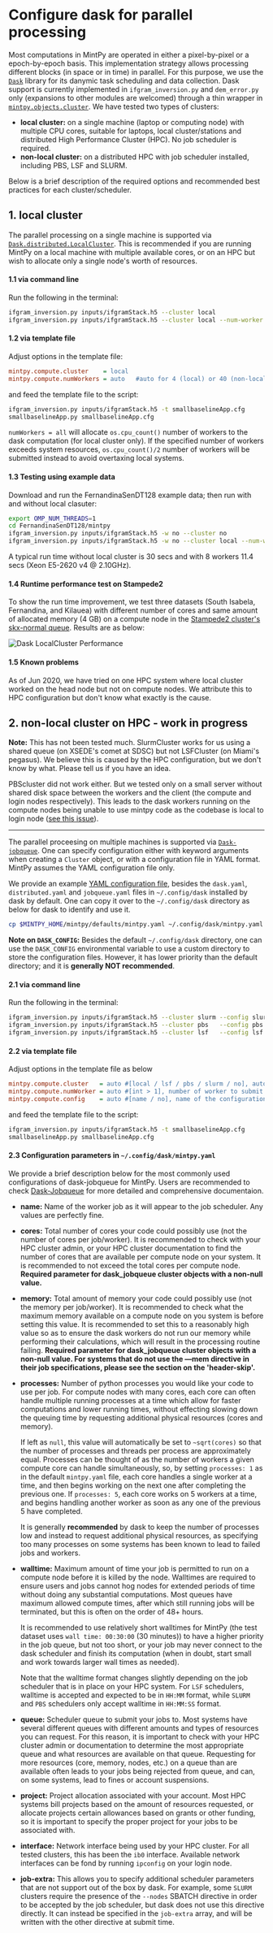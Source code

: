 # Configure dask for parallel processing #

Most computations in MintPy are operated in either a pixel-by-pixel or a epoch-by-epoch basis. This implementation strategy allows processing different blocks (in space or in time) in parallel. For this purpose, we use the [`Dask`](https://docs.dask.org/en/latest/) library for its danymic task scheduling and data collection. Dask support is currently implemented in `ifgram_inversion.py` and `dem_error.py` only (expansions to other modules are welcomed) through a thin wrapper in [`mintpy.objects.cluster`](../mintpy/objects/cluster.py). We have tested two types of clusters:

+ **local cluster:** on a single machine (laptop or computing node) with multiple CPU cores, suitable for laptops, local cluster/stations and distributed High Performance Cluster (HPC). No job scheduler is required.
+ **non-local cluster:** on a distributed HPC with job scheduler installed, including PBS, LSF and SLURM.

Below is a brief description of the required options and recommended best practices for each cluster/scheduler.

## 1. local cluster ##

The parallel processing on a single machine is supported via [`Dask.distributed.LocalCluster`](https://docs.dask.org/en/latest/setup/single-distributed.html#localcluster). This is recommended if you are running MintPy on a local machine with multiple available cores, or on an HPC but wish to allocate only a single node's worth of resources.

#### 1.1 via command line ####

Run the following in the terminal:

```bash
ifgram_inversion.py inputs/ifgramStack.h5 --cluster local
ifgram_inversion.py inputs/ifgramStack.h5 --cluster local --num-worker 8
```

#### 1.2 via template file ####

Adjust options in the template file:

```cfg
mintpy.compute.cluster    = local
mintpy.compute.numWorkers = auto   #auto for 4 (local) or 40 (non-local), set to "all" to use all available cores.
```

and feed the template file to the script:

```bash
ifgram_inversion.py inputs/ifgramStack.h5 -t smallbaselineApp.cfg
smallbaselineApp.py smallbaselineApp.cfg
```

`numWorkers = all` will allocate `os.cpu_count()` number of workers to the dask computation (for local cluster only). If the specified number of workers exceeds system resources, `os.cpu_count()/2` number of workers will be submitted instead to avoid overtaxing local systems.

#### 1.3 Testing using example data ####

Download and run the FernandinaSenDT128 example data; then run with and without local clasuter:

```bash
export OMP_NUM_THREADS=1
cd FernandinaSenDT128/mintpy
ifgram_inversion.py inputs/ifgramStack.h5 -w no --cluster no 
ifgram_inversion.py inputs/ifgramStack.h5 -w no --cluster local --num-worker 8
```

A typical run time without local cluster is 30 secs and with 8 workers 11.4 secs (Xeon E5-2620 v4 @ 2.10GHz).

#### 1.4 Runtime performance test on Stampede2 ####

To show the run time improvement, we test three datasets (South Isabela, Fernandina, and Kilauea) with different number of cores and same amount of allocated memory (4 GB) on a compute node in the [Stampede2 cluster's skx-normal queue](https://portal.tacc.utexas.edu/user-guides/stampede2#overview-skxcomputenodes). Results are as below:

![Dask LocalCluster Performance](https://yunjunzhang.files.wordpress.com/2020/08/dask_local_cluster_performance.png)

#### 1.5 Known problems ####

As of Jun 2020, we have tried on one HPC system where local cluster worked on the head node but not on compute nodes. We attribute this to HPC configuration but don't know what exactly is the cause.

## 2. non-local cluster on HPC - work in progress ##

**Note:** This has not been tested much. SlurmCluster works for us using a shared queue (on XSEDE's comet at SDSC) but not LSFCluster (on Miami's pegasus). We believe this is caused by the HPC configuration, but we don't know by what. Please tell us if you have an idea.   

PBScluster did not work either. But we tested only on a small server without shared disk space between the workers and the client (the compute and login nodes respectively). This leads to the dask workers running on the compute nodes being unable to use mintpy code as the codebase is local to login node ([see this issue](https://github.com/dask/dask-jobqueue/issues/436)).

-------------------------------------------
The parallel proceesing on multiple machines is supported via [`Dask-jobqueue`](https://jobqueue.dask.org/en/latest/index.html). One can specify configuration either with keyword arguments when creating a `Cluster` object, or with a configuration file in YAML format. MintPy assumes the YAML configuration file only.

We provide an example [YAML configuration file](../mintpy/defaults/mintpy.yaml), besides the `dask.yaml`,  `distributed.yaml` and `jobqueue.yaml` files in `~/.config/dask` installed by dask by default. One can copy it over to the `~/.config/dask` directory as below for dask to identify and use it.

```bash
cp $MINTPY_HOME/mintpy/defaults/mintpy.yaml ~/.config/dask/mintpy.yaml
```

**Note on `DASK_CONFIG`:** Besides the default `~/.config/dask` directory, one can use the `DASK_CONFIG` environmental variable to use a custom directory to store the configuration files. However, it has lower priority than the default directory; and it is **generally NOT recommended**.

#### 2.1 via command line ####

Run the following in the terminal:

```bash
ifgram_inversion.py inputs/ifgramStack.h5 --cluster slurm --config slurm --num-worker 40
ifgram_inversion.py inputs/ifgramStack.h5 --cluster pbs   --config pbs   --num-worker 40
ifgram_inversion.py inputs/ifgramStack.h5 --cluster lsf   --config lsf   --num-worker 40
```

#### 2.2 via template file ####

Adjust options in the template file as below

```cfg
mintpy.compute.cluster   = auto #[local / lsf / pbs / slurm / no], auto for no, job scheduler in your HPC system
mintpy.compute.numWorker = auto #[int > 1], number of worker to submit and run, auto for 4 (local) or 40 (non-local)
mintpy.compute.config    = auto #[name / no], name of the configuration section in YAML file, auto for no (to use the same name as the cluster type specified above)
```

and feed the template file to the script:

```bash
ifgram_inversion.py inputs/ifgramStack.h5 -t smallbaselineApp.cfg
smallbaselineApp.py smallbaselineApp.cfg
```

#### 2.3 Configuration parameters in `~/.config/dask/mintpy.yaml` ####

We provide a brief description below for the most commonly used configurations of dask-jobqueue for MintPy. Users are recommended to check [Dask-Jobqueue](https://jobqueue.dask.org/en/latest/configuration-setup.html) for more detailed and comprehensive documentaion. 

+ **name:** Name of the worker job as it will appear to the job scheduler. Any values are perfectly fine.

+ **cores:** Total number of cores your code could possibly use (not the number of cores per job/worker). It is recommended to check with your HPC cluster admin, or your HPC cluster documentation to find the number of cores that are available per compute node on your system. It is recommended to not exceed the total cores per compute node. **Required parameter for dask_jobqueue cluster objects with a non-null value.**

+ **memory:** Total amount of memory your code could possibly use (not the memory per job/worker). It is recommended to check what the maximum memory available on a compute node on you system is before setting this value. It is recommended to set this to a reasonably high value so as to ensure the dask workers do not run our memory while performing their calculations, which will result in the processing routine failing. **Required parameter for dask_jobqueue cluster objects with a non-null value. For systems that do not use the —mem directive in their job specifications, please see the section on the 'header-skip'.**

+ **processes:** Number of python processes you would like your code to use per job. For compute nodes with many cores, each core can often handle multiple running processes at a time which allow for faster computations and lower running times, without effecting slowing down the queuing time by requesting additional physical resources (cores and memory). 

  If left as `null`, this value will automatically be set to `~sqrt(cores)` so that the number of processes and threads per process are approximately equal.  Processes can be thought of as the number of workers a given compute core can handle simultaneously, so, by setting `processes: 1` as in the default `mintpy.yaml` file, each core handles a single worker at a time, and then begins working on the next one after completing the previous one. If `processes: 5`, each core works on 5 workers at a time, and begins handling another worker as soon as any one of the previous 5 have completed. 

  It is generally **recommended** by dask to keep the number of processes low and instead to request additional physical resources, as specifying too many processes on some systems has been known to lead to failed jobs and workers.

+ **walltime:** Maximum amount of time your job is permitted to run on a compute node before it is killed by the node. Walltimes are required to ensure users and jobs cannot hog nodes for extended periods of time without doing any substantial computations. Most queues have maximum allowed compute times, after which still running jobs will be terminated, but this is often on the order of 48+ hours. 

  It is recommended to use relatively short walltimes for MintPy (the test dataset uses `wall time: 00:30:00` (30 minutes)) to have a higher priority in the job queue, but not too short, or your job may never connect to the dask scheduler and finish its computation (when in doubt, start small and work towards larger wall times as needed). 

  Note that the walltime format changes slightly depending on the job scheduler that is in place on your HPC system. For `LSF` schedulers, walltime is accepted and expected to be in `HH:MM` format, while `SLURM` and `PBS` schedulers only accept walltime in `HH:MM:SS` format.

+ **queue:** Scheduler queue to submit your jobs to. Most systems have several different queues with different amounts and types of resources you can request. For this reason, it is important to check with your HPC cluster admin or documentation to determine the most appropriate queue and what resources are available on that queue. Requesting for more resources (core, memory, nodes, etc.) on a queue than are available often leads to your jobs being rejected from queue, and can, on some systems, lead to fines or account suspensions.

+ **project:** Project allocation associated with your account. Most HPC systems bill projects based on the amount of resources requested, or allocate projects certain allowances based on grants or other funding, so it is important to specify the proper project for your jobs to be associated with.

+ **interface:** Network interface being used by your HPC cluster. For all tested clusters, this has been the `ib0` interface. Available network interfaces can be fond by running `ipconfig` on your login node.

+ **job-extra:** This allows you to specify additional scheduler parameters that are not support out of the box by dask. For example, some `SLURM` clusters require the presence of the `--nodes` SBATCH directive in order to be accepted by the job scheduler, but dask does not use this directive directly. It can instead be specified in the `job-extra` array, and will be written with the other directive at submit time.
